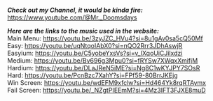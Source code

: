 <i><b>Check out my Channel, it would be kinda fire: </b></i> <br />
https://www.youtube.com/@Mr._Doomsdays <br />

<i><b>Here are the links to the music used in the website: </b></i> <br />
Main Menu: https://youtu.be/3zyJZC_HVu4?si=8u1gAv0sa5cQ50Mf <br />
Easy: https://youtu.be/uqNtqoIAbX0?si=nQO2Rrr3JDhAswjR <br />
Easyium: https://youtu.be/C5yobeYxsVs?si=v_lXqoUiCJilxdzi <br />
Medium: https://youtu.be/Bv696g3Mpu0?si=fRYSw7XWqxXmifjM <br />
Hardium: https://youtu.be/DLaJReN5iME?si=Ng8C1wKYJPY7SOsR <br />
Hard: https://youtu.be/PcnBzc7XahY?si=FPf59-80BrrJKEjg <br />
Win Screen: https://youtu.be/wdEFM9xfclw?si=Hd464Yk8rqRTAymx <br />
Fail Screen: https://youtu.be/_NZgtPIEEmM?si=4Mz3IFT3FJXE8muD <br />
